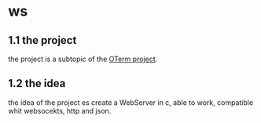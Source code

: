 # ws
## 1.1 the project

the project is a subtopic of the [OTerm project](https://github.com/Edson-2003/OTerm).

## 1.2 the idea

the idea of the project es create a WebServer in c, able to work, compatible whit websocekts, http and json.
